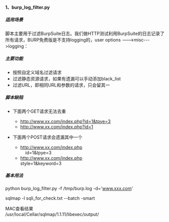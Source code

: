 #### 1、burp_log_filter.py
##### 适用场景
  脚本主要用于过滤BurpSuite日志。我们做HTTP测试利用BurpSuite的日志记录了所有请求，BURP免费版是不支持logging的，user options --->misc--->logging：
##### 主要功能
- 按照自定义域名过滤请求
- 过滤静态资源请求，如果有遗漏可以手动添加black_list
- 过滤URL，即相同URL和参数的请求，只会留其一

##### 脚本缺陷

- 下面两个GET请求无法去重 <br>
  - http://www.xx.com/index.php?id=1&tpye=3 <br>
  - http://www.xx.com/index.php?id=1 <br>

- 下面两个POST请求会遗漏其中一个 <br>

    - http://www.xx.com/index.php <br>
      id=1&tpye=3
    - http://www.xx.com/index.php <br>
      style=1&keyword=3
 
 ##### 基本用法
 
  python burp_log_filter.py -f /tmp/burp.log -d='www.xxx.com'
  
  sqlmap -l sqli_for_check.txt --batch -smart
  
 MAC查看结果 <br>
/usr/local/Cellar/sqlmap/1.1.11/libexec/output/
